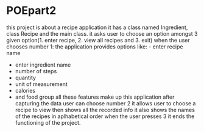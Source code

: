 # POEpart2
this project is about a recipe application
it has a class named Ingredient, class Recipe and the main class.
it asks user to choose an option amongst 3 given option(1. enter recipe, 2. view all recipes and 3. exit)
when the user chooses number 1: the application provides options like: - enter recipe name
- enter ingredient name
- number of steps
- quantity
- unit of measurement
- calories
- and food group
all these features make up this application
after capturing the data user can choose number 2
it allows user to choose a recipe to view then shows all the recorded info
it also shows the names of the recipes in aplhabetical order
when the user presses 3 it ends the functioning of the project.
